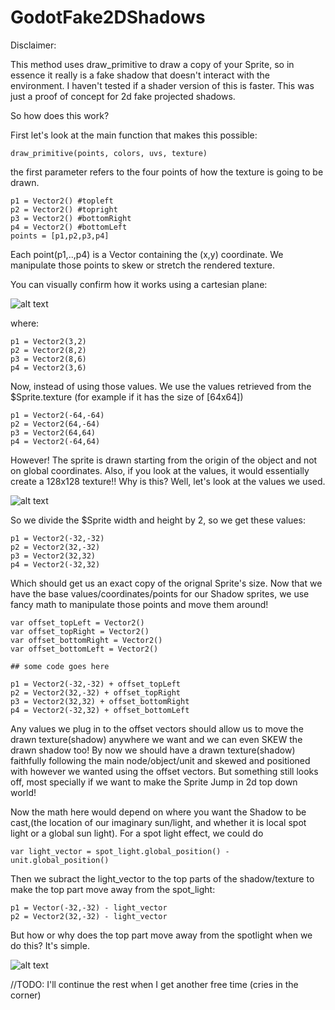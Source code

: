 # GodotFake2DShadows

Disclaimer:

This method uses draw_primitive to draw a copy of your Sprite, so in essence it really is a fake shadow that doesn't interact with the environment. 
I haven't tested if a shader version of this is faster. This was just a proof of concept for 2d fake projected shadows. 

So how does this work?

First let's look at the main function that makes this possible:
```
draw_primitive(points, colors, uvs, texture)
```
the first parameter refers to the four points of how the texture is going to be drawn. 
```
p1 = Vector2() #topleft
p2 = Vector2() #topright
p3 = Vector2() #bottomRight
p4 = Vector2() #bottomLeft
points = [p1,p2,p3,p4]
```
Each point(p1,..,p4) is a Vector containing the (x,y) coordinate. 
We manipulate those points to skew or stretch the rendered texture. 

You can visually confirm how it works using a cartesian plane:

![alt text](https://i.imgur.com/lMuUqZE.png)

where:
```
p1 = Vector2(3,2)
p2 = Vector2(8,2)
p3 = Vector2(8,6)
p4 = Vector2(3,6)
```

Now, instead of using those values. We use the values retrieved from the $Sprite.texture (for example if it has the size of [64x64])
```
p1 = Vector2(-64,-64) 
p2 = Vector2(64,-64)
p3 = Vector2(64,64)
p4 = Vector2(-64,64)
```

However! The sprite is drawn starting from the origin of the object and not on global coordinates. 
Also, if you look at the values, it would essentially create a 128x128 texture!!
Why is this? Well, let's look at the values we used.

![alt text](https://i.imgur.com/dvWaCgu.png)

So we divide the $Sprite width and height by 2, so we get these values:
```
p1 = Vector2(-32,-32) 
p2 = Vector2(32,-32)
p3 = Vector2(32,32)
p4 = Vector2(-32,32)
```
Which should get us an exact copy of the orignal Sprite's size. 
Now that we have the base values/coordinates/points for our Shadow sprites, we use fancy math to manipulate those points and move them around!

```
var offset_topLeft = Vector2()
var offset_topRight = Vector2()
var offset_bottomRight = Vector2()
var offset_bottomLeft = Vector2()

## some code goes here

p1 = Vector2(-32,-32) + offset_topLeft
p2 = Vector2(32,-32) + offset_topRight
p3 = Vector2(32,32) + offset_bottomRight
p4 = Vector2(-32,32) + offset_bottomLeft
```

Any values we plug in to the offset vectors should allow us to move the drawn texture(shadow) anywhere we want and we can even SKEW the drawn shadow too!
By now we should have a drawn texture(shadow) faithfully following the main node/object/unit and skewed and positioned with however we wanted using the offset vectors. 
But something still looks off, most specially if we want to make the Sprite Jump in 2d top down world! 

Now the math here would depend on where you want the Shadow to be cast,(the location of our imaginary sun/light, and whether it is local spot light or a global sun light). 
For a spot light effect, we could do
```
var light_vector = spot_light.global_position() - unit.global_position()
```
Then we subract the light_vector to the top parts of the shadow/texture to make the top part move away from the spot_light:
```
p1 = Vector(-32,-32) - light_vector
p2 = Vector2(32,-32) - light_vector 
```
But how or why does the top part move away from the spotlight when we do this? It's simple.

![alt text](https://i.imgur.com/YrXUr92.png)

//TODO: I'll continue the rest when I get another free time (cries in the corner)
